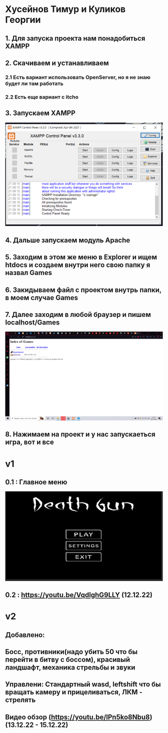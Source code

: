# Хусейнов Тимур и Куликов Георгии

## 1. Для запуска проекта нам понадобиться XAMPP

## 2. Скачиваем и устанавливаем

### 2.1 Есть вариант использовать OpenServer, но я не знаю будет ли там работать

### 2.2 Есть еще вариант с itcho

## 3. Запускаем XAMPP

<img alt="1" src="/Assets/Images/1.PNG" />

## 4. Дальше запускаем модуль Apache

## 5. Заходим в этом же меню в Explorer и ищем htdocs и создаем внутри него свою папку я назвал Games

## 6. Закидываем файл с проектом внутрь папки, в моем случае Games

## 7. Далее заходим в любой браузер и пишем localhost/Games

<img alt="1" src="/Assets/Images/2.PNG" />

## 8. Нажимаем на проект и у нас запускаеться игра, вот и все

# v1

## 0.1 : Главное меню

<img alt="1" src="/Assets/Images/menu.PNG" />

## 0.2 : https://youtu.be/VqdlghG9LLY (12.12.22)

# v2

## Добавлено:

## Босс, противники(надо убить 50 что бы перейти в битву с боссом), красивый ландшафт, механика стрельбы и звуки

## Управлени: Стандартный wasd, leftshift что бы вращать камеру и прицеливаться, ЛКМ - стрелять

## Видео обзор (https://youtu.be/lPn5ko8Nbu8)(13.12.22 - 15.12.22)
